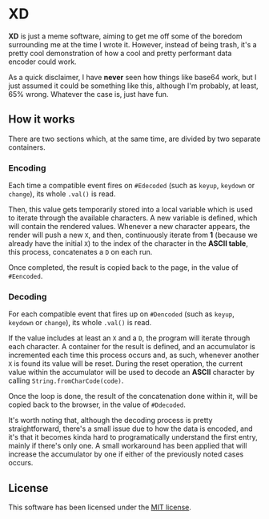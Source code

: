 XD
==

**XD** is just a meme software, aiming to get me off some of the boredom surrounding me at the time I wrote it. However, instead of being trash, it's a pretty cool demonstration of how a cool and pretty performant data encoder could work.

As a quick disclaimer, I have **never** seen how things like base64 work, but I just assumed it could be something like this, although I'm probably, at least, 65% wrong. Whatever the case is, just have fun.


##  How it works
There are two sections which, at the same time, are divided by two separate containers.

### Encoding
Each time a compatible event fires on `#Edecoded` (such as `keyup`, `keydown` or `change`), its whole `.val()` is read.

Then, this value gets temporarily stored into a local variable which is used to iterate through the available characters. A new variable is defined, which will contain the rendered values. Whenever a new character appears, the render will push a new `X`, and then, continuously iterate from **1** (because we already have the initial `X`) to the index of the character in the **ASCII table**, this process, concatenates a `D` on each run.

Once completed, the result is copied back to the page, in the value of `#Eencoded`.


### Decoding
For each compatible event  that fires up on `#Dencoded` (such as `keyup`, `keydown` or `change`), its whole `.val()` is read.

If the value includes at least an `X` and a `D`, the program will iterate through each character. A container for the result is defined, and an accumulator is incremented each time this process occurs and, as such, whenever another `X` is found its value will be reset. During the reset operation, the current value within the accumulator will be used to decode an **ASCII** character by calling `String.fromCharCode(code)`.

Once the loop is done, the result of the concatenation done within it, will be copied back to the browser, in the value of `#Ddecoded`.

It's worth noting that, although the decoding process is pretty straightforward, there's a small issue due to how the data is encoded, and it's that it becomes kinda hard to programatically understand the first entry, mainly if there's only one. A small workaround has been applied that will increase the accumulator by one if either of the previously noted cases occurs.


## License
This software has been licensed under the [MIT license](LICENSE).